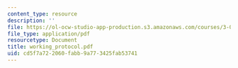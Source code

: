 ```yaml
---
content_type: resource
description: ''
file: https://ol-ocw-studio-app-production.s3.amazonaws.com/courses/3-094-materials-in-human-experience-spring-2004/cd5f7a722060fabb9a773425fab53741_working_protocol.pdf
file_type: application/pdf
resourcetype: Document
title: working_protocol.pdf
uid: cd5f7a72-2060-fabb-9a77-3425fab53741
---
```

